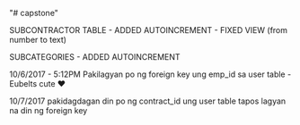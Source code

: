 "# capstone"



SUBCONTRACTOR TABLE - ADDED AUTOINCREMENT
					- FIXED VIEW (from number to text)

SUBCATEGORIES - ADDED AUTOINCREMENT



10/6/2017 - 5:12PM
Pakilagyan po ng foreign key ung emp_id sa user table
-Eubelts cute ♥

10/7/2017
pakidagdagan din po ng contract_id ung user table tapos lagyan na din ng foreign key
